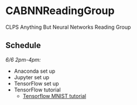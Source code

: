 # CABNNReadingGroup

CLPS Anything But Neural Networks Reading Group

Schedule
--------
*6/6 2pm-4pm:*

- Anaconda set up
- Jupyter set up
- TensorFlow set up
- TensorFlow tutorial
    - [Tensorflow MNIST tutorial](https://www.tensorflow.org/get_started/mnist/pros)

